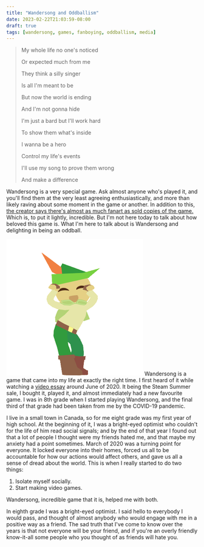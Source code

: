```yaml
---
title: "Wandersong and Oddballism"
date: 2023-02-22T21:03:59-08:00
draft: true
tags: [wandersong, games, fanboying, oddballism, media]
---
```


> My whole life no one's noticed
>
> Or expected much from me
>
> They think a silly singer
>
> Is all I'm meant to be
>
> But now the world is ending
>
> And I'm not gonna hide
>
> I'm just a bard but I'll work hard
>
> To show them what's inside
>
> I wanna be a hero
>
> Control my life's events
>
> I'll use my song to prove them wrong
>
> And make a difference

Wandersong is a very special game. Ask almost anyone who's played it, and you'll find them at the very least agreeing enthusiastically,
and more than likely raving about some moment in the game or another. In addition to this,
[the creator says there's almost as much fanart as sold copies of the game.](https://medium.com/@banovg/reflecting-on-wandersong-f2891fec09aa)
Which is, to put it lightly, incredible. But I'm not here today to talk about how beloved this game is. What I'm here to talk about is Wandersong and delighting in being an oddball.

![Kiwi Dancing](/img/wandersong-and-oddballism/Dance3.webp)
Wandersong is a game that came into my life at exactly the right time. I first heard of it while watching a [video essay](https://youtu.be/cYnylXvk65s)
around June of 2020. It being the Steam Summer sale, I bought it, played it, and almost immediately had a new favourite game. I was in 8th grade when I
started playing Wandersong, and the final third of that grade had been taken from me by the COVID-19 pandemic.

I live in a small town in Canada, so for me eight grade was my first year of high school. At the beginning of it, I was a bright-eyed optimist who
couldn't for the life of him read social signals; and by the end of that year I found out that a lot of people I thought were my friends hated me, and
that maybe my anxiety had a point sometimes. March of 2020 was a turning point for everyone. It locked everyone into their homes, forced us all to be
accountable for how our actions would affect others, and gave us all a sense of dread about the world. This is when I really started to do two things:

1) Isolate myself socially.
2) Start making video games.

Wandersong, incredible game that it is, helped me with both. 

In eighth grade I was a bright-eyed optimist. I said hello to everybody I would pass, and thought of almost anybody who would engage with me in a
positive way as a friend. The sad truth that I've come to know over the years is that not everyone will be your friend, and if you're an overly
friendly know-it-all some people who you thought of as friends will hate you.

